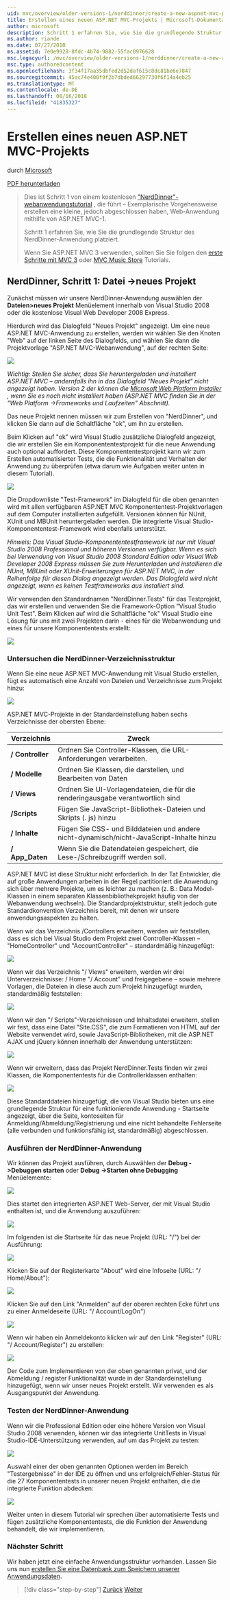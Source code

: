 ```yaml
---
uid: mvc/overview/older-versions-1/nerddinner/create-a-new-aspnet-mvc-project
title: Erstellen eines neuen ASP.NET MVC-Projekts | Microsoft-Dokumentation
author: microsoft
description: Schritt 1 erfahren Sie, wie Sie die grundlegende Struktur des NerdDinner-Anwendung platziert.
ms.author: riande
ms.date: 07/27/2010
ms.assetid: 7e0e9928-8fdc-4b74-9882-55fac0976628
msc.legacyurl: /mvc/overview/older-versions-1/nerddinner/create-a-new-aspnet-mvc-project
msc.type: authoredcontent
ms.openlocfilehash: 3f34f17aa35dbfed2d52daf615c8dc81be6e7847
ms.sourcegitcommit: 45ac74e400f9f2b7dbded66297730f6f14a4eb25
ms.translationtype: MT
ms.contentlocale: de-DE
ms.lasthandoff: 08/16/2018
ms.locfileid: "41835327"
---
```

<a name="create-a-new-aspnet-mvc-project"></a>Erstellen eines neuen ASP.NET MVC-Projekts
====================
durch [Microsoft](https://github.com/microsoft)

[PDF herunterladen](http://aspnetmvcbook.s3.amazonaws.com/aspnetmvc-nerdinner_v1.pdf)

> Dies ist Schritt 1 von einem kostenlosen ["NerdDinner"-webanwendungstutorial](introducing-the-nerddinner-tutorial.md) , die führt – Exemplarische Vorgehensweise erstellen eine kleine, jedoch abgeschlossen haben, Web-Anwendung mithilfe von ASP.NET MVC-1.
> 
> Schritt 1 erfahren Sie, wie Sie die grundlegende Struktur des NerdDinner-Anwendung platziert.
> 
> Wenn Sie ASP.NET MVC 3 verwenden, sollten Sie Sie folgen den [erste Schritte mit MVC 3](../../older-versions/getting-started-with-aspnet-mvc3/cs/intro-to-aspnet-mvc-3.md) oder [MVC Music Store](../../older-versions/mvc-music-store/mvc-music-store-part-1.md) Tutorials.


## <a name="nerddinner-step-1-file-gtnew-project"></a>NerdDinner, Schritt 1: Datei -&gt;neues Projekt

Zunächst müssen wir unsere NerdDinner-Anwendung auswählen der **Dateien&gt;neues Projekt** Menüelement innerhalb von Visual Studio 2008 oder die kostenlose Visual Web Developer 2008 Express.

Hierdurch wird das Dialogfeld "Neues Projekt" angezeigt. Um eine neue ASP.NET MVC-Anwendung zu erstellen, werden wir wählen Sie den Knoten "Web" auf der linken Seite des Dialogfelds, und wählen Sie dann die Projektvorlage "ASP.NET MVC-Webanwendung", auf der rechten Seite:

![](create-a-new-aspnet-mvc-project/_static/image1.png)

*Wichtig: Stellen Sie sicher, dass Sie heruntergeladen und installiert ASP.NET MVC – andernfalls ihn in das Dialogfeld "Neues Projekt" nicht angezeigt haben. Version 2 der können die [Microsoft Web Platform Installer](https://www.microsoft.com/web/downloads/platform.aspx) , wenn Sie es noch nicht installiert haben (ASP.NET MVC finden Sie in der "Web Platform -&gt;Frameworks und Laufzeiten" Abschnitt).*

Das neue Projekt nennen müssen wir zum Erstellen von "NerdDinner", und klicken Sie dann auf die Schaltfläche "ok", um ihn zu erstellen.

Beim Klicken auf "ok" wird Visual Studio zusätzliche Dialogfeld angezeigt, die wir erstellen Sie ein Komponententestprojekt für die neue Anwendung auch optional auffordert. Diese Komponententestprojekt kann wir zum Erstellen automatisierter Tests, die die Funktionalität und Verhalten der Anwendung zu überprüfen (etwa darum wie Aufgaben weiter unten in diesem Tutorial).

![](create-a-new-aspnet-mvc-project/_static/image2.png)

Die Dropdownliste "Test-Framework" im Dialogfeld für die oben genannten wird mit allen verfügbaren ASP.NET MVC Komponententest-Projektvorlagen auf dem Computer installierten aufgefüllt. Versionen können für NUnit, XUnit und MBUnit heruntergeladen werden. Die integrierte Visual Studio-Komponententest-Framework wird ebenfalls unterstützt.

*Hinweis: Das Visual Studio-Komponententestframework ist nur mit Visual Studio 2008 Professional und höheren Versionen verfügbar. Wenn es sich bei Verwendung von Visual Studio 2008 Standard Edition oder Visual Web Developer 2008 Express müssen Sie zum Herunterladen und installieren die NUnit, MBUnit oder XUnit-Erweiterungen für ASP.NET MVC, in der Reihenfolge für diesen Dialog angezeigt werden. Das Dialogfeld wird nicht angezeigt, wenn es keinen Testframeworks aus installiert sind.*

Wir verwenden den Standardnamen "NerdDinner.Tests" für das Testprojekt, das wir erstellen und verwenden Sie die Framework-Option "Visual Studio Unit Test". Beim Klicken auf wird die Schaltfläche "ok" Visual Studio eine Lösung für uns mit zwei Projekten darin - eines für die Webanwendung und eines für unsere Komponententests erstellt:

![](create-a-new-aspnet-mvc-project/_static/image3.png)

### <a name="examining-the-nerddinner-directory-structure"></a>Untersuchen die NerdDinner-Verzeichnisstruktur

Wenn Sie eine neue ASP.NET MVC-Anwendung mit Visual Studio erstellen, fügt es automatisch eine Anzahl von Dateien und Verzeichnisse zum Projekt hinzu:

![](create-a-new-aspnet-mvc-project/_static/image4.png)

ASP.NET MVC-Projekte in der Standardeinstellung haben sechs Verzeichnisse der obersten Ebene:

| **Verzeichnis** | **Zweck** |
| --- | --- |
| **/ Controller** | Ordnen Sie Controller-Klassen, die URL-Anforderungen verarbeiten. |
| **/ Modelle** | Ordnen Sie Klassen, die darstellen, und Bearbeiten von Daten |
| **/ Views** | Ordnen Sie UI-Vorlagendateien, die für die renderingausgabe verantwortlich sind |
| **/Scripts** | Fügen Sie JavaScript-Bibliothek-Dateien und Skripts (. js) hinzu |
| **/ Inhalte** | Fügen Sie CSS- und Bilddateien und andere nicht-dynamisch/nicht-JavaScript-Inhalte hinzu |
| **/ App\_Daten** | Wenn Sie die Datendateien gespeichert, die Lese-/Schreibzugriff werden soll. |

ASP.NET MVC ist diese Struktur nicht erforderlich. In der Tat Entwickler, die auf große Anwendungen arbeiten in der Regel partitioniert die Anwendung sich über mehrere Projekte, um es leichter zu machen (z. B.: Data Model-Klassen in einem separaten Klassenbibliothekprojekt häufig von der Webanwendung wechseln). Die Standardprojektstruktur, stellt jedoch gute Standardkonvention Verzeichnis bereit, mit denen wir unsere anwendungsaspekten zu halten.

Wenn wir das Verzeichnis /Controllers erweitern, werden wir feststellen, dass es sich bei Visual Studio dem Projekt zwei Controller-Klassen – "HomeController" und "AccountController" – standardmäßig hinzugefügt:

![](create-a-new-aspnet-mvc-project/_static/image5.png)

Wenn wir das Verzeichnis "/ Views" erweitern, werden wir drei Unterverzeichnisse: / Home "/ Account" und freigegebene – sowie mehrere Vorlagen, die Dateien in diese auch zum Projekt hinzugefügt wurden, standardmäßig feststellen:

![](create-a-new-aspnet-mvc-project/_static/image6.png)

Wenn wir den "/ Scripts"-Verzeichnissen und Inhaltsdatei erweitern, stellen wir fest, dass eine Datei "Site.CSS", die zum Formatieren von HTML auf der Website verwendet wird, sowie JavaScript-Bibliotheken, mit die ASP.NET AJAX und jQuery können innerhalb der Anwendung unterstützen:

![](create-a-new-aspnet-mvc-project/_static/image7.png)

Wenn wir erweitern, dass das Projekt NerdDinner.Tests finden wir zwei Klassen, die Komponententests für die Controllerklassen enthalten:

![](create-a-new-aspnet-mvc-project/_static/image8.png)

Diese Standarddateien hinzugefügt, die von Visual Studio bieten uns eine grundlegende Struktur für eine funktionierende Anwendung - Startseite angezeigt, über die Seite, kontoseiten für Anmeldung/Abmeldung/Registrierung und eine nicht behandelte Fehlerseite (alle verbunden und funktionsfähig ist, standardmäßig) abgeschlossen.

### <a name="running-the-nerddinner-application"></a>Ausführen der NerdDinner-Anwendung

Wir können das Projekt ausführen, durch Auswählen der **Debug -&gt;Debuggen starten** oder **Debug -&gt;Starten ohne Debugging** Menüelemente:

![](create-a-new-aspnet-mvc-project/_static/image9.png)

Dies startet den integrierten ASP.NET Web-Server, der mit Visual Studio enthalten ist, und die Anwendung auszuführen:

![](create-a-new-aspnet-mvc-project/_static/image10.png)

Im folgenden ist die Startseite für das neue Projekt (URL: "/") bei der Ausführung:

![](create-a-new-aspnet-mvc-project/_static/image11.png)

Klicken Sie auf der Registerkarte "About" wird eine Infoseite (URL: "/ Home/About"):

![](create-a-new-aspnet-mvc-project/_static/image12.png)

Klicken Sie auf den Link "Anmelden" auf der oberen rechten Ecke führt uns zu einer Anmeldeseite (URL: "/ Account/LogOn")

![](create-a-new-aspnet-mvc-project/_static/image13.png)

Wenn wir haben ein Anmeldekonto klicken wir auf den Link "Register" (URL: "/ Account/Register") zu erstellen:

![](create-a-new-aspnet-mvc-project/_static/image14.png)

Der Code zum Implementieren von der oben genannten privat, und der Abmeldung / register Funktionalität wurde in der Standardeinstellung hinzugefügt, wenn wir unser neues Projekt erstellt. Wir verwenden es als Ausgangspunkt der Anwendung.

### <a name="testing-the-nerddinner-application"></a>Testen der NerdDinner-Anwendung

Wenn wir die Professional Edition oder eine höhere Version von Visual Studio 2008 verwenden, können wir das integrierte UnitTests in Visual Studio-IDE-Unterstützung verwenden, auf um das Projekt zu testen:

![](create-a-new-aspnet-mvc-project/_static/image15.png)

Auswahl einer der oben genannten Optionen werden im Bereich "Testergebnisse" in der IDE zu öffnen und uns erfolgreich/Fehler-Status für die 27 Komponententests in unserer neuen Projekt enthalten, die die integrierte Funktion abdecken:

![](create-a-new-aspnet-mvc-project/_static/image16.png)

Weiter unten in diesem Tutorial wir sprechen über automatisierte Tests und fügen zusätzliche Komponententests, die die Funktion der Anwendung behandelt, die wir implementieren.

### <a name="next-step"></a>Nächster Schritt

Wir haben jetzt eine einfache Anwendungsstruktur vorhanden. Lassen Sie uns nun [erstellen Sie eine Datenbank zum Speichern unserer Anwendungsdaten](create-a-database.md).

> [!div class="step-by-step"]
> [Zurück](introducing-the-nerddinner-tutorial.md)
> [Weiter](create-a-database.md)
